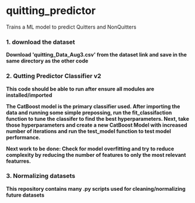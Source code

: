 # quitting_predictor

Trains a ML model to predict Quitters and NonQuitters

### 1. download the dataset 

**Download 'quitting_Data_Aug3.csv' from the dataset link and save in the same directory as the other code**

### 2. Qutting Predictor Classifier v2

**This code should be able to run after ensure all modules are installed/imported** 

**The CatBoost model is the primary classifier used. After importing the data and running some simple prepossing, run the fit_classifaction function to tune the classifer to find the best hyperparameters. Next, take those hyperparameters and create a new CatBoost Model with increased number of iterations and run the test_model function to test model performance.** 

**Next work to be done: Check for model overfitting and try to reduce complexity by reducing the number of features to only the most relevant featurres.** 

### 3. Normalizing datasets

**This repository contains many .py scripts used for cleaning/normalizing future datasets**
